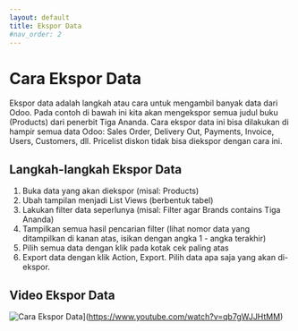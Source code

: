 ```yaml
---
layout: default
title: Ekspor Data
#nav_order: 2
---
```


# Cara Ekspor Data

Ekspor data adalah langkah atau cara untuk mengambil banyak data dari Odoo. Pada contoh di bawah ini kita akan mengekspor semua judul buku (Products) dari penerbit Tiga Ananda. Cara ekspor data ini bisa dilakukan di hampir semua data Odoo: Sales Order, Delivery Out, Payments, Invoice, Users, Customers, dll. Pricelist diskon tidak bisa diekspor dengan cara ini.

## Langkah-langkah Ekspor Data
1. Buka data yang akan diekspor (misal: Products)
2. Ubah tampilan menjadi List Views (berbentuk tabel)
3. Lakukan filter data seperlunya (misal: Filter agar Brands contains Tiga Ananda)
4. Tampilkan semua hasil pencarian filter (lihat nomor data yang ditampilkan di kanan atas, isikan dengan angka 1 - angka terakhir)
5. Pilih semua data dengan klik pada kotak cek paling atas
6. Export data dengan klik Action, Export. Pilih data apa saja yang akan di-ekspor.

## Video Ekspor Data

![Cara Ekspor Data](https://img.youtube.com/vi/qb7gWJJHtMM/0.jpg)](https://www.youtube.com/watch?v=qb7gWJJHtMM)
